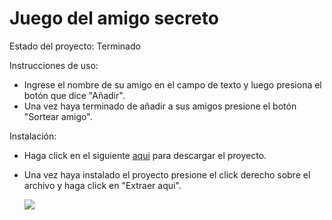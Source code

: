 <h1>Juego del amigo secreto</h1>

Estado del proyecto: Terminado

Instrucciones de uso:

- Ingrese el nombre de su amigo en el campo de texto y luego presiona el botón que dice "Añadir".
- Una vez haya terminado de añadir a sus amigos presione el botón "Sortear amigo".

Instalación:

- Haga click en el siguiente <a href="https://github.com/EN-off/juego-amigo-secreto/archive/refs/heads/main.zip">aqui</a> para descargar el proyecto.
- Una vez haya instalado el proyecto presione el click derecho sobre el archivo y haga click en "Extraer aqui".
  
  <img src="https://github.com/user-attachments/assets/4ff2b7ac-020a-4db8-b775-a68ffeba75c5"></img>

